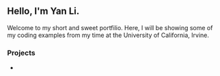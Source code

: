 ## Hello, I'm Yan Li. 
Welcome to my short and sweet portfilio. Here, I will be showing some of my coding examples from my time at the University of California, Irvine.

### Projects
- 
